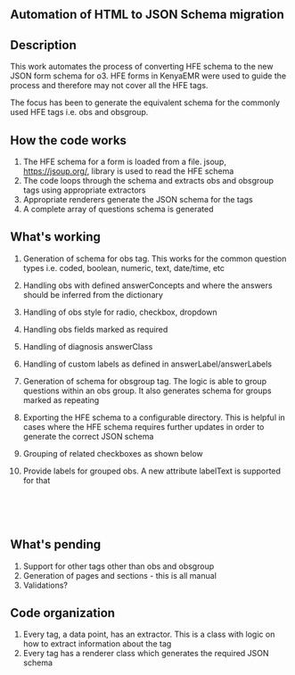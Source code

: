 
## Automation of HTML to JSON Schema migration


Description
-----------
This work automates the process of converting HFE schema to the new JSON form schema for o3. 
HFE forms in KenyaEMR were used to guide the process and therefore may not cover all the HFE tags.

The focus has been to generate the equivalent schema for the commonly used HFE tags i.e. obs and obsgroup.

How the code works
--------------------
1. The HFE schema for a form is loaded from a file. jsoup, https://jsoup.org/, library is used to read the HFE schema
2. The code loops through the schema and extracts obs and obsgroup tags using appropriate extractors
3. Appropriate renderers generate the JSON schema for the tags
4. A complete array of questions schema is generated


What's working
--------------------
1. Generation of schema for obs tag. This works for the common question types i.e. coded, boolean, numeric, text, date/time, etc
2. Handling obs with defined answerConcepts and where the answers should be inferred from the dictionary
3. Handling of obs style for radio, checkbox, dropdown
4. Handling obs fields marked as required
5. Handling of diagnosis answerClass
6. Handling of custom labels as defined in answerLabel/answerLabels
7. Generation of schema for obsgroup tag. The logic is able to group questions within an obs group. It also generates schema for groups marked as repeating
8. Exporting the HFE schema to a configurable directory. This is helpful in cases where the HFE schema requires further updates in order to generate the correct JSON schema 
9. Grouping of related checkboxes as shown below
10. Provide labels for grouped obs. A new attribute labelText is supported for that 


    <obs conceptId="374AAAAAAAAAAAAAAAAAAAAAAAAAAAAAAAAA" answerConceptId="160570AAAAAAAAAAAAAAAAAAAAAAAAAAAAAA"
													 answerLabel="Emergency contraceptive pills" style="checkbox" /><br/>
    <obs conceptId="374AAAAAAAAAAAAAAAAAAAAAAAAAAAAAAAAA" answerConceptId="780AAAAAAAAAAAAAAAAAAAAAAAAAAAAAAAAA"
													 answerLabel="Oral Contraceptives Pills" style="checkbox" /><br/>
    <obs conceptId="374AAAAAAAAAAAAAAAAAAAAAAAAAAAAAAAAA" answerConceptId="5279AAAAAAAAAAAAAAAAAAAAAAAAAAAAAAAA"
													 answerLabel="Injectible" style="checkbox" /><br/>


What's pending
------------
1. Support for other tags other than obs and obsgroup
2. Generation of pages and sections - this is all manual
3. Validations?

Code organization
-----------------
1. Every tag, a data point, has an extractor. This is a class with logic on how to extract information about the tag
2. Every tag has a renderer class which generates the required JSON schema



